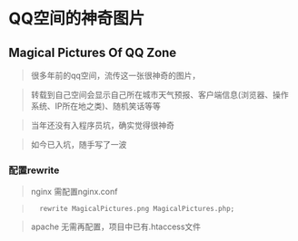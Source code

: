 # QQ空间的神奇图片
## Magical Pictures Of QQ Zone

> 很多年前的qq空间，流传这一张很神奇的图片，

> 转载到自己空间会显示自己所在城市天气预报、客户端信息(浏览器、操作系统、IP所在地之类)、随机笑话等等

> 当年还没有入程序员坑，确实觉得很神奇

> 如今已入坑，随手写了一波

### 配置rewrite

>	nginx 需配置nginx.conf

>		rewrite MagicalPictures.png MagicalPictures.php;

>	apache 无需再配置，项目中已有.htaccess文件


